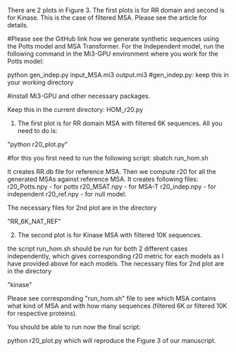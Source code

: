 There are 2 plots in Figure 3. The first plots is for RR domain and second is for Kinase. This is the case of filtered MSA. Please see the article for details.

#Please see the GitHub link how we generate synthetic sequences using the Potts model and MSA Transformer. For the Independent model, run the following command in the Mi3-GPU environment where you work for the Potts model:

python gen_indep.py input_MSA.mi3 output.mi3 #gen_indep.py: keep this in your working directory

#install Mi3-GPU and other necessary packages.

Keep this in the current directory: HOM_r20.py

1. The first plot is for RR domain MSA with filtered 6K sequences. All you need to do is:

 "python r20_plot.py"

#for this you first need to run the following script:
sbatch run_hom.sh 

 It creates RR.db file for reference MSA. Then we compute r20 for all the generated MSAs against reference MSA. It creates following files:
r20_Potts.npy - for potts
r20_MSAT.npy -  for MSA-T
r20_indep.npy - for independent
r20_ref.npy - for null model.

 The necessary files for 2nd plot are in the directory

"RR_6K_NAT_REF"


2. The second plot is for Kinase MSA with filtered 10K sequences.

the script run_hom.sh should be run for both 2 different cases independently, which gives corresponding r20 metric for each models as I have provided above for each models. The necessary files for 2nd plot are in the directory 

"kinase"


Please see corresponding "run_hom.sh" file to see which MSA contains what kind of MSA and with how many sequences (filtered 6K or filtered 10K for respective proteins).

You should be able to run now the final script:

python r20_plot.py which will reproduce the Figure 3 of our manuscript.

